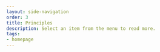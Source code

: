 ```yaml
---
layout: side-navigation
order: 3
title: Principles
description: Select an item from the menu to read more.
tags:
- homepage
---
```

